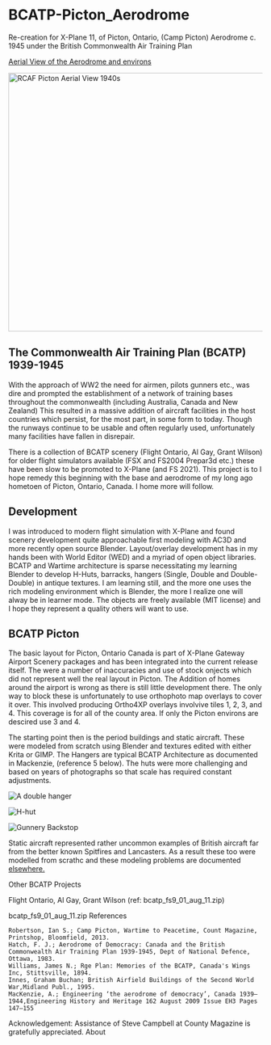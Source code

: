 # BCATP-Picton_Aerodrome

Re-creation for X-Plane 11, of Picton, Ontario, (Camp Picton) Aerodrome c. 1945 under the British Commonwealth Air Training Plan
 
[Aerial View of the Aerodrome and environs](https://en.wikipedia.org/wiki/CFB_Picton)
 
<a title="unknown.   Canada.   Department of National Defence., Public domain, via Wikimedia Commons" href="https://commons.wikimedia.org/wiki/File:RCAF_Picton_Aerial_View_1940s.jpg"><img width="512" alt="RCAF Picton Aerial View 1940s" src="https://upload.wikimedia.org/wikipedia/commons/thumb/8/88/RCAF_Picton_Aerial_View_1940s.jpg/512px-RCAF_Picton_Aerial_View_1940s.jpg"></a>

## The Commonwealth Air Training Plan (BCATP) 1939-1945

With the approach of WW2 the need for airmen, pilots gunners etc., was dire and prompted the establishment of a network of training bases throughout the commonwealth (including Australia, Canada and New Zealand) This resulted in a massive addition of aircraft facilities in the host countries which persist, for the most part, in some form to today. Though the runways continue to be usable and often regularly used, unfortunately many facilities have fallen in disrepair.

There is a collection of BCATP scenery (Flight Ontario, Al Gay, Grant Wilson) for older flight simulators available (FSX and FS2004 Prepar3d etc.) these have been slow to be promoted to X-Plane (and FS 2021).  This project is to I hope remedy this beginning with the base and aerodrome of my long ago hometoen of Picton, Ontario, Canada. I home more will follow.

## Development

I was introduced to modern flight simulation with X-Plane and found scenery development quite approachable first modeling with AC3D and more recently open source Blender. Layout/overlay development has in my hands been with World Editor (WED) and a myriad of open object libraries. BCATP and Wartime architecture is sparse necessitating my learning Blender to develop H-Huts, barracks, hangers (Single, Double and Double-Double) in antique textures. I am learning still, and the more one uses the rich modeling environment which is Blender, the more I realize one will alway be in learner mode. The objects are freely available (MIT license) and I hope they represent a quality others will want to use.

## BCATP Picton

The basic layout for Picton, Ontario Canada is part of X-Plane Gateway Airport Scenery packages and has been integrated into the current release itself. The were a number of inaccuracies and use of stock onjects which did not represent well the real layout in Picton. The Addition of homes around the airport is wrong as there is still little development there. The only way to block these is unfortunately to use orthophoto map overlays to cover it over. This involved producing Ortho4XP overlays involvive tiles 1, 2, 3, and 4. This coverage is for all of the county area. If only the Picton environs are descired use 3 and 4.

The starting point then is the period buildings and static aircraft. These were modeled from scratch using Blender and textures edited with either Krita or GIMP. The Hangers are typical BCATP Architecture as documented in Mackenzie, (reference 5 below). The huts were more challenging and based on years of photographs so that scale has required constant adjustments.

![A double hanger](https://github.com/medmatix/BCATP-Picton_Aerodrome/blob/main/images/DoubleHangar.png)

![H-hut](https://www.visitpec.ca/wp-content/uploads/2018/05/Loch-Sloy11-300x225.jpg)

![Gunnery Backstop](https://upload.wikimedia.org/wikipedia/commons/e/ef/RCAF_Station_Picton_Gunnery_Backstop.JPG)

Static aircraft represented rather uncommon examples of British aircraft far from the better known Spitfires and Lancasters. As a result these too were modelled from scrathc and these modeling problems are documented [elsewhere.](https://github.com/medmatix/Aircraft3D_Modeling)

Other BCATP Projects

Flight Ontario, Al Gay, Grant Wilson (ref: bcatp_fs9_01_aug_11.zip)

bcatp_fs9_01_aug_11.zip
References

    Robertson, Ian S.; Camp Picton, Wartime to Peacetime, Count Magazine, Printshop, Bloomfield, 2013.
    Hatch, F. J.; Aerodrome of Democracy: Canada and the British Commonwealth Air Training Plan 1939-1945, Dept of National Defence, Ottawa, 1983.
    Williams, James N.; Rge Plan: Memories of the BCATP, Canada's Wings Inc, Stittsville, 1894.
    Innes, Graham Buchan; British Airfield Buildings of the Second World War,Midland Publ., 1995.
    MacKenzie, A.; Engineering ‘the aerodrome of democracy’, Canada 1939–1944,Engineering History and Heritage 162 August 2009 Issue EH3 Pages 147–155

Acknowledgement: Assistance of Steve Campbell at County Magazine is gratefully appreciated.
About


